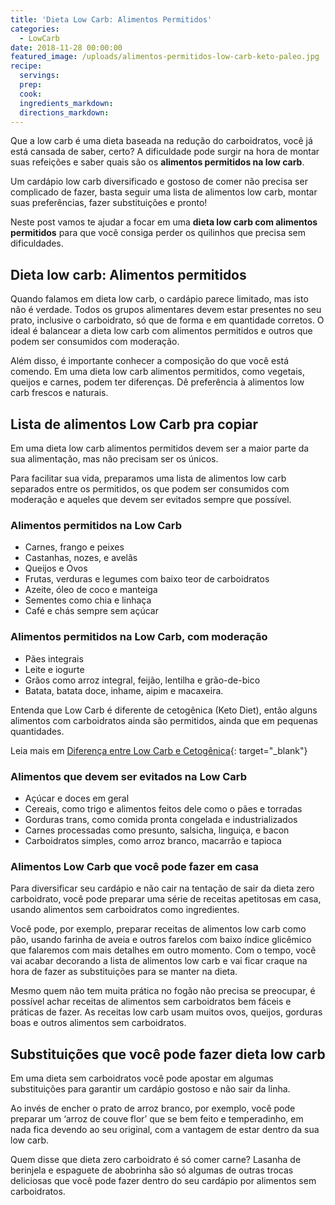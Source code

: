 ```yaml
---
title: 'Dieta Low Carb: Alimentos Permitidos'
categories:
  - LowCarb
date: 2018-11-28 00:00:00
featured_image: /uploads/alimentos-permitidos-low-carb-keto-paleo.jpg
recipe:
  servings:
  prep:
  cook:
  ingredients_markdown:
  directions_markdown:
---
```


Que a low carb &eacute; uma dieta baseada na redu&ccedil;&atilde;o do carboidratos, voc&ecirc; j&aacute; est&aacute; cansada de saber, certo? A dificuldade pode surgir na hora de montar suas refei&ccedil;&otilde;es e saber quais s&atilde;o os **alimentos permitidos na low carb**.

Um card&aacute;pio low carb diversificado e gostoso de comer n&atilde;o precisa ser complicado de fazer, basta seguir uma lista de alimentos low carb, montar suas prefer&ecirc;ncias, fazer substitui&ccedil;&otilde;es e pronto!

Neste post vamos te ajudar a focar em uma **dieta low carb com alimentos permitidos** para que voc&ecirc; consiga perder os quilinhos que precisa sem dificuldades.

## Dieta low carb: Alimentos permitidos

Quando falamos em dieta low carb, o card&aacute;pio parece limitado, mas isto n&atilde;o &eacute; verdade. Todos os grupos alimentares devem estar presentes no seu prato, inclusive o carboidrato, s&oacute; que de forma e em quantidade corretos. O ideal &eacute; balancear a dieta low carb com alimentos permitidos e outros que podem ser consumidos com modera&ccedil;&atilde;o.

Al&eacute;m disso, &eacute; importante conhecer a composi&ccedil;&atilde;o do que voc&ecirc; est&aacute; comendo. Em uma dieta low carb alimentos permitidos, como vegetais, queijos e carnes, podem ter diferen&ccedil;as. D&ecirc; prefer&ecirc;ncia &agrave; alimentos low carb frescos e naturais.

## Lista de alimentos Low Carb pra copiar

Em uma dieta low carb alimentos permitidos devem ser a maior parte da sua alimenta&ccedil;&atilde;o, mas n&atilde;o precisam ser os &uacute;nicos.

Para facilitar sua vida, preparamos uma lista de alimentos low carb separados entre os permitidos, os que podem ser consumidos com modera&ccedil;&atilde;o e aqueles que devem ser evitados sempre que poss&iacute;vel.

### Alimentos permitidos na Low Carb

* Carnes, frango e peixes
* Castanhas, nozes, e avel&atilde;s
* Queijos e Ovos
* Frutas, verduras e legumes com baixo teor de carboidratos
* Azeite, &oacute;leo de coco e manteiga
* Sementes como chia e linha&ccedil;a
* Caf&eacute; e ch&aacute;s sempre sem a&ccedil;&uacute;car

### Alimentos permitidos na Low Carb, com modera&ccedil;&atilde;o

* P&atilde;es integrais
* Leite e iogurte
* Gr&atilde;os como arroz integral, feij&atilde;o, lentilha e gr&atilde;o-de-bico
* Batata, batata doce, inhame, aipim e macaxeira.

Entenda que Low Carb &eacute; diferente de cetog&ecirc;nica (Keto Diet), ent&atilde;o alguns alimentos com carboidratos ainda s&atilde;o permitidos, ainda que em pequenas quantidades.

Leia mais em [Diferen&ccedil;a entre Low Carb e Cetog&ecirc;nica](https://docelowcarb.com.br/2018/02/24/dieta-low-carb-e-dieta-cetogenica/){: target="_blank"}

### Alimentos que devem ser evitados na Low Carb

* A&ccedil;&uacute;car e doces em geral
* Cereais, como trigo e alimentos feitos dele como o p&atilde;es e torradas
* Gorduras trans, como comida pronta congelada e industrializados
* Carnes processadas como presunto, salsicha, lingui&ccedil;a, e bacon
* Carboidratos simples, como arroz branco, macarr&atilde;o e tapioca

### Alimentos Low Carb que voc&ecirc; pode fazer em casa

Para diversificar seu card&aacute;pio e n&atilde;o cair na tenta&ccedil;&atilde;o de sair da dieta zero carboidrato, voc&ecirc; pode preparar uma s&eacute;rie de receitas apetitosas em casa, usando alimentos sem carboidratos como ingredientes.

Voc&ecirc; pode, por exemplo, preparar receitas de alimentos low carb como p&atilde;o, usando farinha de aveia e outros farelos com baixo &iacute;ndice glic&ecirc;mico que falaremos com mais detalhes em outro momento. Com o tempo, voc&ecirc; vai acabar decorando a lista de alimentos low carb e vai ficar craque na hora de fazer as substitui&ccedil;&otilde;es para se manter na dieta.

Mesmo quem n&atilde;o tem muita pr&aacute;tica no fog&atilde;o n&atilde;o precisa se preocupar, &eacute; poss&iacute;vel achar receitas de alimentos sem carboidratos bem f&aacute;ceis e pr&aacute;ticas de fazer. As receitas low carb usam muitos ovos, queijos, gorduras boas e outros alimentos sem carboidratos.

## Substitui&ccedil;&otilde;es que voc&ecirc; pode fazer dieta low carb

Em uma dieta sem carboidratos voc&ecirc; pode apostar em algumas substitui&ccedil;&otilde;es para garantir um card&aacute;pio gostoso e n&atilde;o sair da linha.

Ao inv&eacute;s de encher o prato de arroz branco, por exemplo, voc&ecirc; pode preparar um ‘arroz de couve flor’ que se bem feito e temperadinho, em nada fica devendo ao seu original, com a vantagem de estar dentro da sua low carb.

Quem disse que dieta zero carboidrato &eacute; s&oacute; comer carne? Lasanha de berinjela e espaguete de abobrinha s&atilde;o s&oacute; algumas de outras trocas deliciosas que voc&ecirc; pode fazer dentro do seu card&aacute;pio por alimentos sem carboidratos.